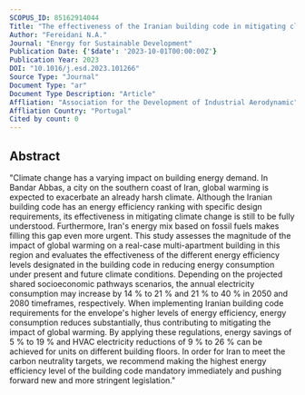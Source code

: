 ```yaml
---
SCOPUS_ID: 85162914044
Title: "The effectiveness of the Iranian building code in mitigating climate change in Bandar Abbas"
Author: "Fereidani N.A."
Journal: "Energy for Sustainable Development"
Publication Date: {'$date': '2023-10-01T00:00:00Z'}
Publication Year: 2023
DOI: "10.1016/j.esd.2023.101266"
Source Type: "Journal"
Document Type: "ar"
Document Type Description: "Article"
Affliation: "Association for the Development of Industrial Aerodynamic"
Affliation Country: "Portugal"
Cited by count: 0
---
```


## Abstract
"Climate change has a varying impact on building energy demand. In Bandar Abbas, a city on the southern coast of Iran, global warming is expected to exacerbate an already harsh climate. Although the Iranian building code has an energy efficiency ranking with specific design requirements, its effectiveness in mitigating climate change is still to be fully understood. Furthermore, Iran's energy mix based on fossil fuels makes filling this gap even more urgent. This study assesses the magnitude of the impact of global warming on a real-case multi-apartment building in this region and evaluates the effectiveness of the different energy efficiency levels designated in the building code in reducing energy consumption under present and future climate conditions. Depending on the projected shared socioeconomic pathways scenarios, the annual electricity consumption may increase by 14 % to 21 % and 21 % to 40 % in 2050 and 2080 timeframes, respectively. When implementing Iranian building code requirements for the envelope's higher levels of energy efficiency, energy consumption reduces substantially, thus contributing to mitigating the impact of global warming. By applying these regulations, energy savings of 5 % to 19 % and HVAC electricity reductions of 9 % to 26 % can be achieved for units on different building floors. In order for Iran to meet the carbon neutrality targets, we recommend making the highest energy efficiency level of the building code mandatory immediately and pushing forward new and more stringent legislation."
